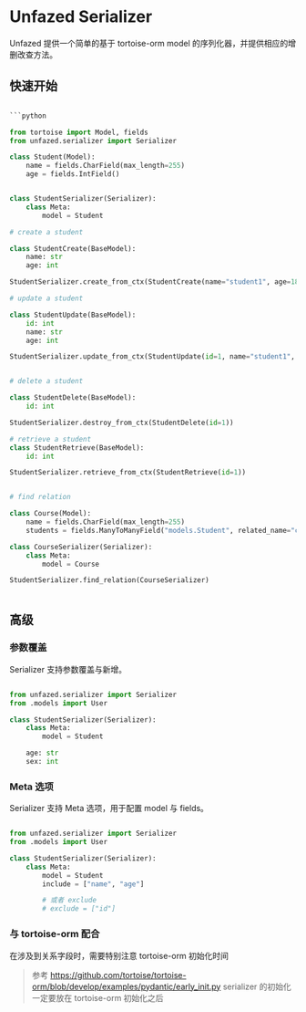 Unfazed Serializer
=====

Unfazed 提供一个简单的基于 tortoise-orm model 的序列化器，并提供相应的增删改查方法。


## 快速开始

```python

```python

from tortoise import Model, fields
from unfazed.serializer import Serializer

class Student(Model):
    name = fields.CharField(max_length=255)
    age = fields.IntField()


class StudentSerializer(Serializer):
    class Meta:
        model = Student

# create a student

class StudentCreate(BaseModel):
    name: str
    age: int

StudentSerializer.create_from_ctx(StudentCreate(name="student1", age=18))

# update a student

class StudentUpdate(BaseModel):
    id: int
    name: str
    age: int

StudentSerializer.update_from_ctx(StudentUpdate(id=1, name="student1", age=19))


# delete a student

class StudentDelete(BaseModel):
    id: int

StudentSerializer.destroy_from_ctx(StudentDelete(id=1))

# retrieve a student
class StudentRetrieve(BaseModel):
    id: int

StudentSerializer.retrieve_from_ctx(StudentRetrieve(id=1))


# find relation

class Course(Model):
    name = fields.CharField(max_length=255)
    students = fields.ManyToManyField("models.Student", related_name="courses")

class CourseSerializer(Serializer):
    class Meta:
        model = Course

StudentSerializer.find_relation(CourseSerializer)
    
```



## 高级

### 参数覆盖

Serializer 支持参数覆盖与新增。

```python

from unfazed.serializer import Serializer
from .models import User

class StudentSerializer(Serializer):
    class Meta:
        model = Student

    age: str
    sex: int


```


### Meta 选项

Serializer 支持 Meta 选项，用于配置 model 与 fields。

```python

from unfazed.serializer import Serializer
from .models import User

class StudentSerializer(Serializer):
    class Meta:
        model = Student
        include = ["name", "age"]

        # 或者 exclude
        # exclude = ["id"]

```


### 与 tortoise-orm 配合

在涉及到关系字段时，需要特别注意 tortoise-orm 初始化时间

> 参考 https://github.com/tortoise/tortoise-orm/blob/develop/examples/pydantic/early_init.py
> serializer 的初始化一定要放在 tortoise-orm 初始化之后
